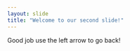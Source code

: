 ```yaml
---
layout: slide
title: "Welcome to our second slide!"
---
```

Good job
use the left arrow to go back!
